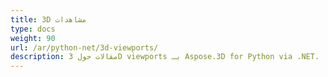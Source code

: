 ```yaml
---
title: 3D مشاهدات
type: docs
weight: 90
url: /ar/python-net/3d-viewports/
description: مقالات حول 3D viewports بـ Aspose.3D for Python via .NET.
---
```


